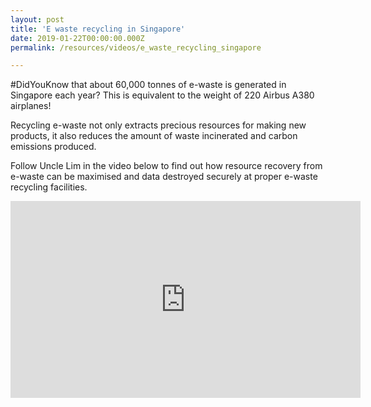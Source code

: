 ```yaml
---
layout: post
title: 'E waste recycling in Singapore'
date: 2019-01-22T00:00:00.000Z
permalink: /resources/videos/e_waste_recycling_singapore

---
```


#DidYouKnow that about 60,000 tonnes of e-waste is generated in Singapore each year? This is equivalent to the weight of 220 Airbus A380 airplanes!

Recycling e-waste not only extracts precious resources for making new products, it also reduces the amount of waste incinerated and carbon emissions produced.

Follow Uncle Lim in the video below to find out how resource recovery from e-waste can be maximised and data destroyed securely at proper e-waste recycling facilities.
<div class="bp-youtube">
      <iframe width="560" height="315" src="https://www.youtube.com/embed/g0MGp3_BF3A" frameborder="0" allow="autoplay; encrypted-media" allowfullscreen></iframe>
</div>
